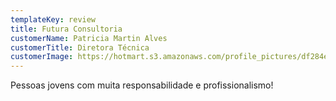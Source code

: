 ```yaml
---
templateKey: review
title: Futura Consultoria
customerName: Patricia Martin Alves
customerTitle: Diretora Técnica
customerImage: https://hotmart.s3.amazonaws.com/profile_pictures/df284e04-97bc-49ee-b685-6c9de7280f51/futura.jpg
---
```


Pessoas jovens com muita responsabilidade e profissionalismo!
